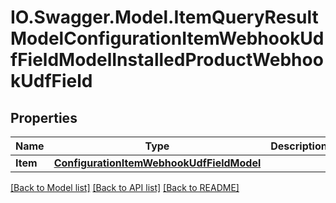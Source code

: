# IO.Swagger.Model.ItemQueryResultModelConfigurationItemWebhookUdfFieldModelInstalledProductWebhookUdfField
## Properties

Name | Type | Description | Notes
------------ | ------------- | ------------- | -------------
**Item** | [**ConfigurationItemWebhookUdfFieldModel**](ConfigurationItemWebhookUdfFieldModel.md) |  | [optional] 

[[Back to Model list]](../README.md#documentation-for-models) [[Back to API list]](../README.md#documentation-for-api-endpoints) [[Back to README]](../README.md)

